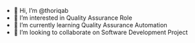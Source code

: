 - 👋 Hi, I’m @thoriqab
- 👀 I’m interested in Quality Assurance Role 
- 🌱 I’m currently learning Quality Assurance Automation 
- 💞️ I’m looking to collaborate on Software Development Project


<!---
thoriqab/thoriqab is a ✨ special ✨ repository because its `README.md` (this file) appears on your GitHub profile.
You can click the Preview link to take a look at your changes.
--->
